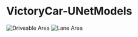 # VictoryCar-UNetModels

![Driveable Area](https://i.imgur.com/7PfU5kWm.gif)
![Lane Area](https://i.imgur.com/lCeyFvMl.gif)
